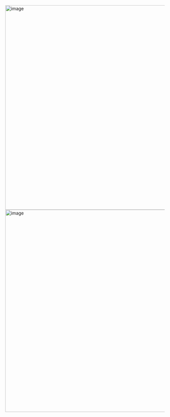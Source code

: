 <img width="645" alt="image" src="https://user-images.githubusercontent.com/89638496/200442817-2653c2d9-50e3-472b-9d21-a81f8164b1b1.png">
<img width="638" alt="image" src="https://user-images.githubusercontent.com/89638496/200442843-15b26491-919d-4236-931a-cb13d7bea943.png">
